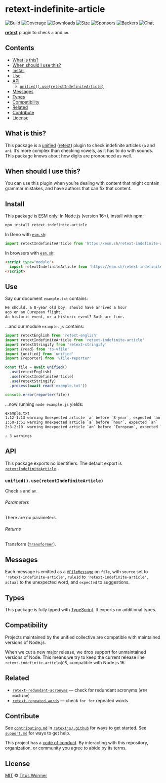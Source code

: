 # retext-indefinite-article

[![Build][build-badge]][build]
[![Coverage][coverage-badge]][coverage]
[![Downloads][downloads-badge]][downloads]
[![Size][size-badge]][size]
[![Sponsors][sponsors-badge]][collective]
[![Backers][backers-badge]][collective]
[![Chat][chat-badge]][chat]

**[retext][]** plugin to check `a` and `an`.

## Contents

*   [What is this?](#what-is-this)
*   [When should I use this?](#when-should-i-use-this)
*   [Install](#install)
*   [Use](#use)
*   [API](#api)
    *   [`unified().use(retextIndefiniteArticle)`](#unifieduseretextindefinitearticle)
*   [Messages](#messages)
*   [Types](#types)
*   [Compatibility](#compatibility)
*   [Related](#related)
*   [Contribute](#contribute)
*   [License](#license)

## What is this?

This package is a [unified][] ([retext][]) plugin to check indefinite articles
(`a` and `an`).
It’s more complex than checking vowels, as it has to do with sounds.
This package knows about how digits are pronounced as well.

## When should I use this?

You can use this plugin when you’re dealing with content that might contain
grammar mistakes, and have authors that can fix that content.

## Install

This package is [ESM only][esm].
In Node.js (version 16+), install with [npm][]:

```sh
npm install retext-indefinite-article
```

In Deno with [`esm.sh`][esmsh]:

```js
import retextIndefiniteArticle from 'https://esm.sh/retext-indefinite-article@5'
```

In browsers with [`esm.sh`][esmsh]:

```html
<script type="module">
  import retextIndefiniteArticle from 'https://esm.sh/retext-indefinite-article@5?bundle'
</script>
```

## Use

Say our document `example.txt` contains:

```txt
He should, a 8-year old boy, should have arrived a hour
ago on an European flight.
An historic event, or a historic event? Both are fine.
```

…and our module `example.js` contains:

```js
import retextEnglish from 'retext-english'
import retextIndefiniteArticle from 'retext-indefinite-article'
import retextStringify from 'retext-stringify'
import {read} from 'to-vfile'
import {unified} from 'unified'
import {reporter} from 'vfile-reporter'

const file = await unified()
  .use(retextEnglish)
  .use(retextIndefiniteArticle)
  .use(retextStringify)
  .process(await read('example.txt'))

console.error(reporter(file))
```

…now running `node example.js` yields:

```txt
example.txt
1:12-1:13 warning Unexpected article `a` before `8-year`, expected `an`   retext-indefinite-article retext-indefinite-article
1:50-1:51 warning Unexpected article `a` before `hour`, expected `an`     retext-indefinite-article retext-indefinite-article
2:8-2:10  warning Unexpected article `an` before `European`, expected `a` retext-indefinite-article retext-indefinite-article

⚠ 3 warnings
```

## API

This package exports no identifiers.
The default export is
[`retextIndefiniteArticle`][api-retext-indefinite-article].

### `unified().use(retextIndefiniteArticle)`

Check `a` and `an`.

###### Parameters

There are no parameters.

###### Returns

Transform ([`Transformer`][unified-transformer]).

## Messages

Each message is emitted as a [`VFileMessage`][vfile-message] on `file`, with
`source` set to `'retext-indefinite-article'`, `ruleId` to
`'retext-indefinite-article'`, `actual` to the unexpected word, and `expected`
to suggestions.

## Types

This package is fully typed with [TypeScript][].
It exports no additional types.

## Compatibility

Projects maintained by the unified collective are compatible with maintained
versions of Node.js.

When we cut a new major release, we drop support for unmaintained versions of
Node.
This means we try to keep the current release line,
`retext-indefinite-article@^5`, compatible with Node.js 16.

## Related

*   [`retext-redundant-acronyms`](https://github.com/retextjs/retext-redundant-acronyms)
    — check for redundant acronyms (`ATM machine`)
*   [`retext-repeated-words`](https://github.com/retextjs/retext-repeated-words)
    — check `for for` repeated words

## Contribute

See [`contributing.md`][contributing] in [`retextjs/.github`][health] for ways
to get started.
See [`support.md`][support] for ways to get help.

This project has a [code of conduct][coc].
By interacting with this repository, organization, or community you agree to
abide by its terms.

## License

[MIT][license] © [Titus Wormer][author]

<!-- Definitions -->

[build-badge]: https://github.com/retextjs/retext-indefinite-article/workflows/main/badge.svg

[build]: https://github.com/retextjs/retext-indefinite-article/actions

[coverage-badge]: https://img.shields.io/codecov/c/github/retextjs/retext-indefinite-article.svg

[coverage]: https://codecov.io/github/retextjs/retext-indefinite-article

[downloads-badge]: https://img.shields.io/npm/dm/retext-indefinite-article.svg

[downloads]: https://www.npmjs.com/package/retext-indefinite-article

[size-badge]: https://img.shields.io/bundlejs/size/retext-indefinite-article

[size]: https://bundlejs.com/?q=retext-indefinite-article

[sponsors-badge]: https://opencollective.com/unified/sponsors/badge.svg

[backers-badge]: https://opencollective.com/unified/backers/badge.svg

[collective]: https://opencollective.com/unified

[chat-badge]: https://img.shields.io/badge/chat-discussions-success.svg

[chat]: https://github.com/retextjs/retext/discussions

[npm]: https://docs.npmjs.com/cli/install

[esm]: https://gist.github.com/sindresorhus/a39789f98801d908bbc7ff3ecc99d99c

[esmsh]: https://esm.sh

[typescript]: https://www.typescriptlang.org

[health]: https://github.com/retextjs/.github

[contributing]: https://github.com/retextjs/.github/blob/main/contributing.md

[support]: https://github.com/retextjs/.github/blob/main/support.md

[coc]: https://github.com/retextjs/.github/blob/main/code-of-conduct.md

[license]: license

[author]: https://wooorm.com

[retext]: https://github.com/retextjs/retext

[unified]: https://github.com/unifiedjs/unified

[unified-transformer]: https://github.com/unifiedjs/unified#transformer

[vfile-message]: https://github.com/vfile/vfile-message

[api-retext-indefinite-article]: #unifieduseretextindefinitearticle
